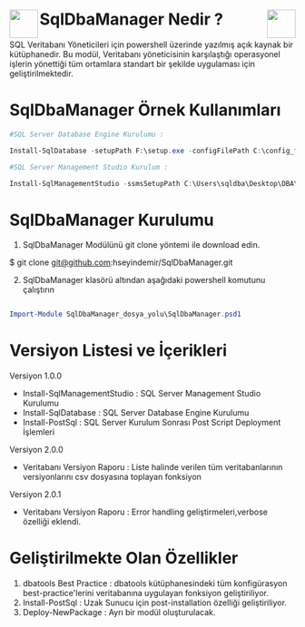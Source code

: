 # SqlDbaManager Nedir ? <img align="left" width="50" height="50" src="https://github.com/hseyindemir/SqlDbaManager/blob/master/Images/ps-icon.png"> <img align="right" width="50" height="50" src="https://github.com/hseyindemir/SqlDbaManager/blob/master/Images/sql-icon.png"> 

SQL Veritabanı Yöneticileri için powershell üzerinde yazılmış açık kaynak bir kütüphanedir. Bu modül, Veritabanı yöneticisinin karşılaştığı operasyonel işlerin yönettiği tüm ortamlara standart bir şekilde uygulaması için geliştirilmektedir. 


# SqlDbaManager Örnek Kullanımları

```powershell
#SQL Server Database Engine Kurulumu : 

Install-SqlDatabase -setupPath F:\setup.exe -configFilePath C:\config_file_ismi.ini -setupAccount DOMAIN\account_ismi -accountPasswd account_sifre -saPassWd saSifresi

#SQL Server Management Studio Kurulum : 

Install-SqlManagementStudio -ssmsSetupPath C:\Users\sqldba\Desktop\DBA\"

```

# SqlDbaManager Kurulumu

1. SqlDbaManager Modülünü git clone yöntemi ile download edin.

$ git clone git@github.com:hseyindemir/SqlDbaManager.git

2. SqlDbaManager klasörü altından aşağıdaki powershell komutunu çalıştırın
```powershell

Import-Module SqlDbaManager_dosya_yolu\SqlDbaManager.psd1

```
# Versiyon Listesi ve İçerikleri

Versiyon 1.0.0 

- Install-SqlManagementStudio : SQL Server Management Studio Kurulumu
- Install-SqlDatabase : SQL Server Database Engine Kurulumu
- Install-PostSql : SQL Server Kurulum Sonrası Post Script Deployment İşlemleri


Versiyon 2.0.0 

- Veritabanı Versiyon Raporu : Liste halinde verilen tüm veritabanlarının versiyonlarını csv dosyasına toplayan fonksiyon

Versiyon 2.0.1 

- Veritabanı Versiyon Raporu : Error handling geliştirmeleri,verbose özelliği eklendi.

# Geliştirilmekte Olan Özellikler

1. dbatools Best Practice : dbatools kütüphanesindeki tüm konfigürasyon best-practice'lerini veritabanına uygulayan fonksiyon geliştiriliyor.
2. Install-PostSql : Uzak Sunucu için post-installation özelliği geliştiriliyor.
3. Deploy-NewPackage : Ayrı bir modül oluşturulacak.


